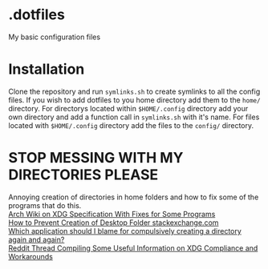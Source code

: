 # .dotfiles
My basic configuration files

# Installation
Clone the repository and run `symlinks.sh` to create symlinks to all the config files.
If you wish to add dotfiles to you home directory add them to the `home/` directory.
For directorys located within `$HOME/.config` directory add your own directory and add a function call in `symlinks.sh` with it's name.
For files located with `$HOME/.config` directory add the files to the `config/` directory.

# STOP MESSING WITH MY DIRECTORIES PLEASE
Annoying creation of directories in home folders and how to fix some of the programs that do this.<br  />
[Arch Wiki on XDG Specification With Fixes for Some Programs](https://wiki.archlinux.org/title/XDG_Base_Directory#Partial)<br  />
[How to Prevent Creation of Desktop Folder stackexchange.com](https://unix.stackexchange.com/questions/37922/how-to-prevent-the-auto-creation-of-the-desktop-folder)<br  />
[Which application should I blame for compulsively creating a directory again and again?](https://unix.stackexchange.com/questions/21316/which-application-should-i-blame-for-compulsively-creating-a-directory-again-and)<br  />
[Reddit Thread Compiling Some Useful Information on XDG Compliance and Workarounds](https://www.reddit.com/r/linux/comments/971m0z/im_tired_of_folders_littering_my_home_directory/)<br  />
